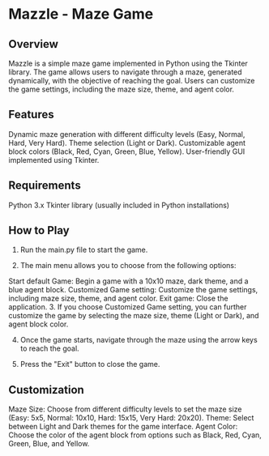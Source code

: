 # Mazzle - Maze Game

## Overview
Mazzle is a simple maze game implemented in Python using the Tkinter library. The game allows users to navigate through a maze, generated dynamically, with the objective of reaching the goal. Users can customize the game settings, including the maze size, theme, and agent color.

## Features
Dynamic maze generation with different difficulty levels (Easy, Normal, Hard, Very Hard).
Theme selection (Light or Dark).
Customizable agent block colors (Black, Red, Cyan, Green, Blue, Yellow).
User-friendly GUI implemented using Tkinter.

## Requirements
Python 3.x
Tkinter library (usually included in Python installations)

## How to Play
1. Run the main.py file to start the game.

2. The main menu allows you to choose from the following options:

  Start default Game: Begin a game with a 10x10 maze, dark theme, and a blue agent block.
  Customized Game setting: Customize the game settings, including maze size, theme, and agent color.
  Exit game: Close the application.
3. If you choose Customized Game setting, you can further customize the game by selecting the maze size, theme (Light or        Dark), and agent block color.

4. Once the game starts, navigate through the maze using the arrow keys to reach the goal.

5. Press the "Exit" button to close the game.

## Customization
Maze Size: Choose from different difficulty levels to set the maze size (Easy: 5x5, Normal: 10x10, Hard: 15x15, Very Hard: 20x20).
Theme: Select between Light and Dark themes for the game interface.
Agent Color: Choose the color of the agent block from options such as Black, Red, Cyan, Green, Blue, and Yellow.

